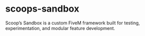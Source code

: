 # scoops-sandbox
Scoop’s Sandbox is a custom FiveM framework built for testing, experimentation, and modular feature development.
